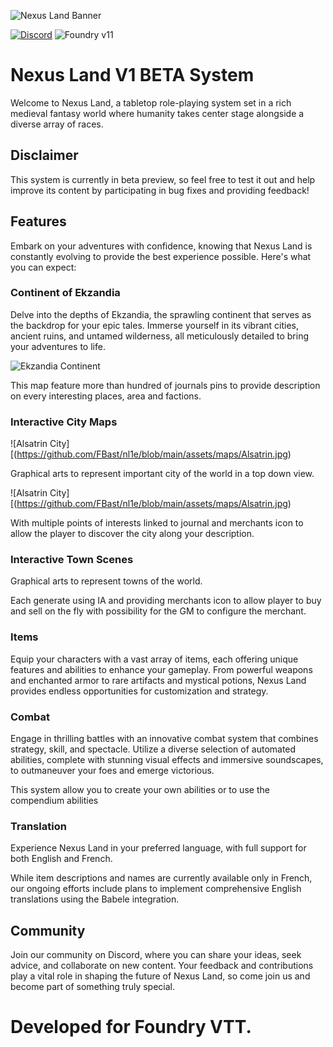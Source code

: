 ![Nexus Land Banner](https://github.com/FBast/pl1e/blob/main/assets/imgs/banner.jpg)

[![Discord](https://img.shields.io/discord/1211345195069743165?color=%237289DA&label=Join%20our%20Discord%20Server&logo=discord)](https://discord.gg/HCCGGwYsG4)
![Foundry v11](https://img.shields.io/badge/foundry-v11-green)
# Nexus Land V1 BETA System

Welcome to Nexus Land, a tabletop role-playing system set in a rich medieval fantasy world where humanity takes center stage alongside a diverse array of races.

## Disclaimer

This system is currently in beta preview, so feel free to test it out and help improve its content by participating in bug fixes and providing feedback!

## Features

Embark on your adventures with confidence, knowing that Nexus Land is constantly evolving to provide the best experience possible. Here's what you can expect:

### Continent of Ekzandia

Delve into the depths of Ekzandia, the sprawling continent that serves as the backdrop for your epic tales. Immerse yourself in its vibrant cities, ancient ruins, and untamed wilderness, all meticulously detailed to bring your adventures to life.

![Ekzandia Continent](https://github.com/FBast/nl1e/blob/main/assets/maps/Ekzandia.jpg)

This map feature more than hundred of journals pins to provide description on every interesting places, area and factions.

### Interactive City Maps

![Alsatrin City][(https://github.com/FBast/nl1e/blob/main/assets/maps/Alsatrin.jpg)

Graphical arts to represent important city of the world in a top down view.

![Alsatrin City][(https://github.com/FBast/nl1e/blob/main/assets/maps/Alsatrin.jpg)

With multiple points of interests linked to journal and merchants icon to allow the player to discover the city along your description.

### Interactive Town Scenes

Graphical arts to represent towns of the world.

Each generate using IA and providing merchants icon to allow player to buy and sell on the fly with possibility for the GM to configure the merchant.

### Items

Equip your characters with a vast array of items, each offering unique features and abilities to enhance your gameplay. From powerful weapons and enchanted armor to rare artifacts and mystical potions, Nexus Land provides endless opportunities for customization and strategy.

### Combat

Engage in thrilling battles with an innovative combat system that combines strategy, skill, and spectacle. Utilize a diverse selection of automated abilities, complete with stunning visual effects and immersive soundscapes, to outmaneuver your foes and emerge victorious.

This system allow you to create your own abilities or to use the compendium abilities

### Translation

Experience Nexus Land in your preferred language, with full support for both English and French. 

While item descriptions and names are currently available only in French, our ongoing efforts include plans to implement comprehensive English translations using the Babele integration.

## Community

Join our community on Discord, where you can share your ideas, seek advice, and collaborate on new content. Your feedback and contributions play a vital role in shaping the future of Nexus Land, so come join us and become part of something truly special.

# Developed for Foundry VTT.
